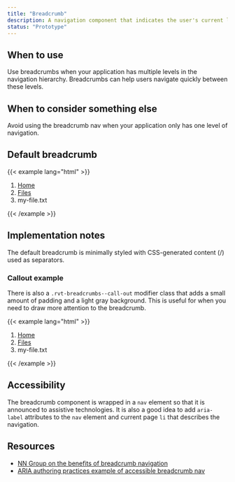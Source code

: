```yaml
---
title: "Breadcrumb"
description: A navigation component that indicates the user's current location in the nav hierarchy
status: "Prototype"
---
```

## When to use
Use breadcrumbs when your application has multiple levels in the navigation hierarchy. Breadcrumbs can help users navigate quickly between these levels.

## When to consider something else
Avoid using the breadcrumb nav when your application only has one level of navigation.

## Default breadcrumb
{{< example lang="html" >}}<nav role="navigation" aria-label="Breadcrumbs">
    <ol class="rvt-breadcrumbs">
        <li><a href="#0"> Home </a></li>
        <li><a href="#0"> Files </a></li>
        <li aria-label="Current page">my-file.txt</li>
    </ol>
</nav>
{{< /example >}}

## Implementation notes
The default breadcrumb is minimally styled with CSS-generated content (/) used as separators.

### Callout example
There is also a `.rvt-breadcrumbs--call-out` modifier class that adds a small amount of padding and a light gray background. This is useful for when you need to draw more attention to the breadcrumb.

{{< example lang="html" >}}<nav role="navigation" aria-label="Breadcrumbs call out">
    <ol class="rvt-breadcrumbs rvt-breadcrumbs--call-out">
        <li><a href="#0"> Home </a></li>
        <li><a href="#0"> Files </a></li>
        <li aria-label="Current page">my-file.txt</li>
    </ol>
</nav>
{{< /example >}}

## Accessibility
The breadcrumb component is wrapped in a `nav` element so that it is announced to assistive technologies. It is also a good idea to add `aria-label` attributes to the `nav` element and current page `li` that describes the navigation.

## Resources
- [NN Group on the benefits of breadcrumb navigation](https://www.nngroup.com/articles/breadcrumb-navigation-useful/)
- [ARIA authoring practices example of accessible breadcrumb nav](https://www.w3.org/TR/wai-aria-practices/examples/breadcrumb/index.html)